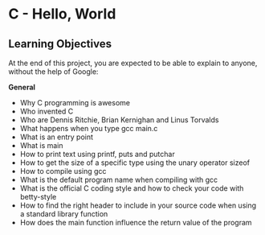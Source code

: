 # C - Hello, World

## Learning Objectives
At the end of this project, you are expected to be able to explain to anyone, without the help of Google:

**General**
 * Why C programming is awesome
 * Who invented C
 * Who are Dennis Ritchie, Brian Kernighan and Linus Torvalds
 * What happens when you type gcc main.c
 * What is an entry point
 * What is main
 * How to print text using printf, puts and putchar
 * How to get the size of a specific type using the unary operator sizeof
 * How to compile using gcc
 * What is the default program name when compiling with gcc
 * What is the official C coding style and how to check your code with betty-style
 * How to find the right header to include in your source code when using a standard library function
 * How does the main function influence the return value of the program
